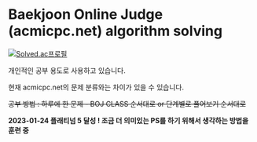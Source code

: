 # Baekjoon Online Judge (acmicpc.net) algorithm solving

[![Solved.ac프로필](http://mazassumnida.wtf/api/generate_badge?boj=zxcasd102)](https://solved.ac/zxcasd102)

<p>개인적인 공부 용도로 사용하고 있습니다.</p>
<p>현재 acmicpc.net의 문제 분류와는 차이가 있을 수 있습니다.</p>
<p><del>공부 방법 : 하루에 한 문제 - BOJ CLASS 순서대로 or 단계별로 풀어보기 순서대로</del></p>

**2023-01-24 플래티넘 5 달성 ! 조금 더 의미있는 PS를 하기 위해서 생각하는 방법을 훈련 중**
